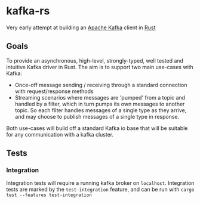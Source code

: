 # kafka-rs

Very early attempt at building an [Apache Kafka](http://kafka.apache.org/) client in [Rust](https://www.rust-lang.org/)

## Goals

To provide an asynchronous, high-level, strongly-typed, well tested and intuitive Kafka driver in Rust. The aim is to support two main use-cases with Kafka:

- Once-off message sending / receiving through a standard connection with request/response methods
- Streaming scenarios where messages are 'pumped' from a topic and handled by a filter, which in turn pumps its own messages to another topic. So each filter handles messages of a single type as they arrive, and may choose to publish messages of a single type in response.

Both use-cases will build off a standard Kafka io base that will be suitable for any communication with a kafka cluster.

## Tests
### Integration
Integration tests will require a running kafka broker on `localhost`. Integration tests are marked by the `test-integration` feature, and can be run with `cargo test --features test-integration`